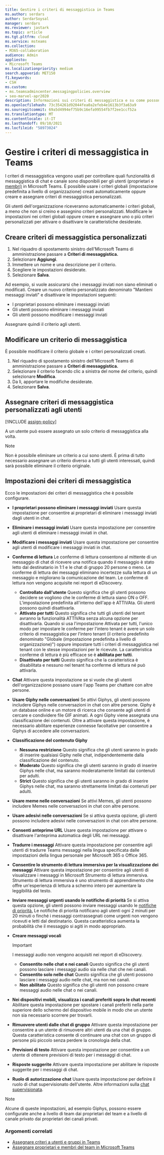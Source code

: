 ```yaml
---
title: Gestire i criteri di messaggistica in Teams
ms.author: serdars
author: SerdarSoysal
manager: serdars
ms.reviewer: jastark
ms.topic: article
ms.tgt.pltfrm: cloud
ms.service: msteams
ms.collection:
- M365-collaboration
audience: Admin
appliesto:
- Microsoft Teams
ms.localizationpriority: medium
search.appverid: MET150
f1.keywords:
- CSH
ms.custom:
- ms.teamsadmincenter.messagingpolicies.overview
- seo-marvel-apr2020
description: Informazioni sui criteri di messaggistica e su come possono essere usati per controllare la messaggistica chat in Teams.
ms.openlocfilehash: 73c354261d92044fea0a2efeb4e1613b3f3a63a9
ms.sourcegitcommit: 69a5d4994ef75b9c16efa99554fb7f2ee1ccf52a
ms.translationtype: MT
ms.contentlocale: it-IT
ms.lasthandoff: 09/10/2021
ms.locfileid: "58973024"
---
```

# <a name="manage-messaging-policies-in-teams"></a>Gestire i criteri di messaggistica in Teams

<!--- Add zone marker here--->

I criteri di messaggistica vengono usati per controllare quali funzionalità di messaggistica di chat e canale sono disponibili per gli utenti (proprietari e [membri)](assign-roles-permissions.md) in Microsoft Teams. È possibile usare i criteri globali (impostazione predefinita a livello di organizzazione) creati automaticamente oppure creare e assegnare criteri di messaggistica personalizzati.

Gli utenti dell'organizzazione riceveranno automaticamente i criteri globali, a meno che non si creino e assegnino criteri personalizzati. Modificare le impostazioni nei criteri globali oppure creare e assegnare uno o più criteri personalizzati per attivare o disattivare le caratteristiche desiderate.

## <a name="create-a-custom-messaging-policy"></a>Creare criteri di messaggistica personalizzati

1. Nel riquadro di spostamento sinistro dell'Microsoft Teams di amministrazione passare a **Criteri di messaggistica.**
2. Selezionare **Aggiungi**.
3. Immettere un nome e una descrizione per il criterio.
4. Scegliere le impostazioni desiderate.
5. Selezionare **Salva**.

Ad esempio, si vuole assicurarsi che i messaggi inviati non siano eliminati o modificati. Creare un nuovo criterio personalizzato denominato "Mantieni messaggi inviati" e disattivare le impostazioni seguenti:

- I proprietari possono eliminare i messaggi inviati
- Gli utenti possono eliminare i messaggi inviati
- Gli utenti possono modificare i messaggi inviati

Assegnare quindi il criterio agli utenti.

## <a name="edit-a-messaging-policy"></a>Modificare un criterio di messaggistica

È possibile modificare il criterio globale e i criteri personalizzati creati.

1. Nel riquadro di spostamento sinistro dell'Microsoft Teams di amministrazione passare a **Criteri di messaggistica.**
2. Selezionare il criterio facendo clic a sinistra del nome del criterio, quindi selezionare **Modifica**.
3. Da lì, apportare le modifiche desiderate.
4. Selezionare **Salva**.

## <a name="assign-a-custom-messaging-policy-to-users"></a>Assegnare criteri di messaggistica personalizzati agli utenti

[!INCLUDE [assign-policy](includes/assign-policy.md)]

A un utente può essere assegnato un solo criterio di messaggistica alla volta.

> [!NOTE]
> Non è possibile eliminare un criterio a cui sono utenti. È prima di tutto necessario assegnare un criterio diverso a tutti gli utenti interessati, quindi sarà possibile eliminare il criterio originale.

<!--- End zone marker here--->

## <a name="messaging-policy-settings"></a>Impostazioni dei criteri di messaggistica

Ecco le impostazioni dei criteri di messaggistica che è possibile configurare.

- **I proprietari possono eliminare i messaggi inviati**  Usare questa impostazione per consentire ai proprietari di eliminare i messaggi inviati dagli utenti in chat.
- **Eliminare i messaggi inviati** Usare questa impostazione per consentire agli utenti di eliminare i messaggi inviati in chat.
- **Modificare i messaggi inviati** Usare questa impostazione per consentire agli utenti di modificare i messaggi inviati in chat.
- **Conferme di lettura** Le conferme di lettura consentono al mittente di un messaggio di chat di ricevere una notifica quando il messaggio è stato letto dal destinatario in 1:1 e le chat di gruppo 20 persone o meno. Le conferme di lettura dei messaggi eliminano incertezze sulla lettura di un messaggio e migliorano la comunicazione del team. Le conferme di lettura non vengono acquisite nei report di eDiscovery.  
    - **Controllato dall'utente** Questo significa che gli utenti possono decidere se vogliono che le conferme di lettura siano ON o OFF. L'impostazione predefinita all'interno dell'app è ATTIVAta. Gli utenti possono quindi disattivarla.
    - **Attivato per tutti** Questo significa che tutti gli utenti del tenant avranno la funzionalità ATTIVAta senza alcuna opzione per disattivarla. Quando si  usa l'impostazione Attivata per tutti, l'unico modo per impostare le conferme per l'intero tenant è avere un solo criterio di messaggistica per l'intero tenant (il criterio predefinito denominato "Globale (impostazione predefinita a livello di organizzazione)") oppure impostare tutti i criteri di messaggistica nel tenant con le stesse impostazioni per le ricevute. La caratteristica conferme di lettura è più efficace se è **abilitata per tutti**.
    - **Disattivato per tutti** Questo significa che la caratteristica è disabilitata e nessuno nel tenant ha conferme di lettura né può attivarla.
<a name="bkchat"> </a>

- **Chat**  Attivare questa impostazione se si vuole che gli utenti dell'organizzazione possano usare l'app Teams per chattare con altre persone.
- **Usare Giphy nelle conversazioni**  Se attivi Giphys, gli utenti possono includere Giphys nelle conversazioni in chat con altre persone. Giphy è un database online e un motore di ricerca che consente agli utenti di cercare e condividere file GIF animati. A ogni Giphy viene assegnata una classificazione dei contenuti. Oltre a attivare questa impostazione, è [](/deployoffice/privacy/manage-privacy-controls#policy-setting-for-optional-connected-experiences) necessario abilitare esperienze connesse facoltative per consentire a Giphys di accedere alle conversazioni.
- **Classificazione del contenuto Giphy**
  - **Nessuna restrizione** Questo significa che gli utenti saranno in grado di inserire qualsiasi Giphy nelle chat, indipendentemente dalla classificazione del contenuto.
  - **Moderato**  Questo significa che gli utenti saranno in grado di inserire Giphys nelle chat, ma saranno moderatamente limitati dai contenuti per adulti.
  - **Strict**  Questo significa che gli utenti saranno in grado di inserire Giphys nelle chat, ma saranno strettamente limitati dai contenuti per adulti.
- **Usare meme nelle conversazioni** Se attivi Memes, gli utenti possono includere Memes nelle conversazioni in chat con altre persone.
- **Usare adesivi nelle conversazioni** Se si attiva questa opzione, gli utenti possono includere adesivi nelle conversazioni in chat con altre persone.
- **Consenti anteprime URL** Usare questa impostazione per attivare o disattivare l'anteprima automatica degli URL nei messaggi.
- **Tradurre i messaggi** Attivare questa impostazione per consentire agli utenti di tradurre Teams messaggi nella lingua specificata dalle impostazioni della lingua personale per Microsoft 365 o Office 365.
- **Consentire lo strumento di lettura immersiva per la visualizzazione dei messaggi** Attivare questa impostazione per consentire agli utenti di visualizzare i messaggi in Microsoft Strumento di lettura immersiva. Strumento di lettura immersiva è uno strumento di apprendimento che offre un'esperienza di lettura a schermo intero per aumentare la leggibilità del testo.
- **Inviare messaggi urgenti usando le notifiche di priorità** Se si attiva questa opzione, gli utenti possono inviare messaggi usando le [notifiche di priorità.](https://support.microsoft.com/article/mark-a-message-as-important-or-urgent-in-teams-ea99d5b6-1317-4550-8d75-86ff14cd4462) Le notifiche di priorità notificano agli utenti ogni 2  minuti per 20 minuti o finché i messaggi contrassegnati come urgenti non vengono ricevuti e letti dal destinatario. Questa caratteristica aumenta la probabilità che il messaggio si agiti in modo appropriato.
- **Creare messaggi vocali**
  > [!Important]
  > I messaggi audio non vengono acquisiti nei report di eDiscovery.
  - **Consentito nelle chat e nei canali** Questo significa che gli utenti possono lasciare i messaggi audio sia nelle chat che nei canali.
  - **Consentito solo nelle chat** Questo significa che gli utenti possono lasciare i messaggi audio nelle chat, ma non nei canali.
  - **Non abilitato** Questo significa che gli utenti non possono creare messaggi audio nelle chat o nei canali.  
- **Nei dispositivi mobili, visualizza i canali preferiti sopra le chat recenti** Abilitare questa impostazione per spostare i canali preferiti nella parte superiore dello schermo del dispositivo mobile in modo che un utente non sia necessario scorrere per trovarli.
- **Rimuovere utenti dalle chat di gruppo** Attivare questa impostazione per consentire a un utente di rimuovere altri utenti da una chat di gruppo. Questa caratteristica consente di continuare una chat con un gruppo di persone più piccolo senza perdere la cronologia della chat.
- **Previsioni di testo** Attivare questa impostazione per consentire a un utente di ottenere previsioni di testo per i messaggi di chat.
- **Risposte suggerite**  Attivare questa impostazione per abilitare le risposte suggerite per i messaggi di chat.
- **Ruolo di autorizzazione chat** Usare questa impostazione per definire il ruolo di chat supervisionato dell'utente.  Altre informazioni sulla [chat supervisionata](supervise-chats-edu.md).

> [!NOTE]
> Alcune di queste impostazioni, ad esempio Giphys, possono essere configurate anche a livello di team dai proprietari del team e a livello di canale privato dai proprietari dei canali privati.

### <a name="related-topics"></a>Argomenti correlati

- [Assegnare criteri a utenti e gruppi in Teams](assign-policies-users-and-groups.md)
- [Assegnare proprietari e membri del team in Microsoft Teams](assign-roles-permissions.md)

